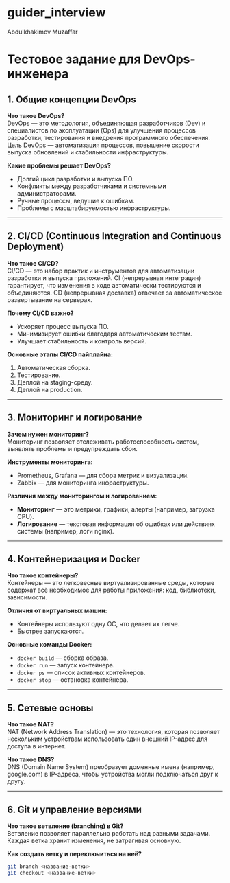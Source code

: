 # guider_interview
Abdulkhakimov Muzaffar 

# Тестовое задание для DevOps-инженера  

## 1. Общие концепции DevOps  
**Что такое DevOps?**  
DevOps — это методология, объединяющая разработчиков (Dev) и специалистов по эксплуатации (Ops) для улучшения процессов разработки, тестирования и внедрения программного обеспечения. Цель DevOps — автоматизация процессов, повышение скорости выпуска обновлений и стабильности инфраструктуры.  

**Какие проблемы решает DevOps?**  
- Долгий цикл разработки и выпуска ПО.  
- Конфликты между разработчиками и системными администраторами.  
- Ручные процессы, ведущие к ошибкам.  
- Проблемы с масштабируемостью инфраструктуры.  

---

## 2. CI/CD (Continuous Integration and Continuous Deployment)  
**Что такое CI/CD?**  
CI/CD — это набор практик и инструментов для автоматизации разработки и выпуска приложений. CI (непрерывная интеграция) гарантирует, что изменения в коде автоматически тестируются и объединяются. CD (непрерывная доставка) отвечает за автоматическое развертывание на серверах.  

**Почему CI/CD важно?**  
- Ускоряет процесс выпуска ПО.  
- Минимизирует ошибки благодаря автоматическим тестам.  
- Улучшает стабильность и контроль версий.  

**Основные этапы CI/CD пайплайна:**  
1. Автоматическая сборка.  
2. Тестирование.  
3. Деплой на staging-среду.  
4. Деплой на production.  

---

## 3. Мониторинг и логирование  
**Зачем нужен мониторинг?**  
Мониторинг позволяет отслеживать работоспособность систем, выявлять проблемы и предупреждать сбои.  

**Инструменты мониторинга:**  
- Prometheus, Grafana — для сбора метрик и визуализации.  
- Zabbix — для мониторинга инфраструктуры.  

**Различия между мониторингом и логированием:**  
- **Мониторинг** — это метрики, графики, алерты (например, загрузка CPU).  
- **Логирование** — текстовая информация об ошибках или действиях системы (например, логи nginx).  

---

## 4. Контейнеризация и Docker  
**Что такое контейнеры?**  
Контейнеры — это легковесные виртуализированные среды, которые содержат всё необходимое для работы приложения: код, библиотеки, зависимости.  

**Отличия от виртуальных машин:**  
- Контейнеры используют одну ОС, что делает их легче.  
- Быстрее запускаются.  

**Основные команды Docker:**  
- `docker build` — сборка образа.  
- `docker run` — запуск контейнера.  
- `docker ps` — список активных контейнеров.  
- `docker stop` — остановка контейнера.  

---

## 5. Сетевые основы  
**Что такое NAT?**  
NAT (Network Address Translation) — это технология, которая позволяет нескольким устройствам использовать один внешний IP-адрес для доступа в интернет.  

**Что такое DNS?**  
DNS (Domain Name System) преобразует доменные имена (например, google.com) в IP-адреса, чтобы устройства могли подключаться друг к другу.  

---

## 6. Git и управление версиями  
**Что такое ветвление (branching) в Git?**  
Ветвление позволяет параллельно работать над разными задачами. Каждая ветка хранит изменения, не затрагивая основную.  

**Как создать ветку и переключиться на неё?**  
```bash
git branch <название-ветки>  
git checkout <название-ветки>
